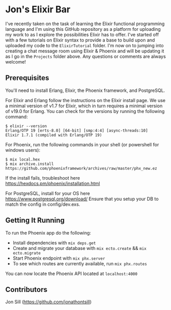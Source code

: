 # Jon's Elixir Bar

I've recently taken on the task of learning the Elixir functional programming language and I'm using this GitHub repository as a platform for uploading my work to as I explore the possibilities Elixir has to offer. I've started off with a few tutorials on Elixir syntax to provide a base to build upon and uploaded my code to the ```ElixirTutorial``` folder. I'm now on to jumping into creating a chat message room using Elixir & Phoenix and will be updating it as I go in the ```Projects``` folder above. Any questions or comments are always welcome!

## Prerequisites 

You'll need to install Erlang, Elixir, the Phoenix framework, and PostgreSQL.

For Elixir and Erlang follow the instructions on the Elixir install page. We use a minimal version of v1.7 for Elixir, which in turn requires a minimal version of v19.0 for Erlang. You can check for the versions by running the following command:

```
$ elixir --version
Erlang/OTP 19 [erts-8.0] [64-bit] [smp:4:4] [async-threads:10]
Elixir 1.7.1 (compiled with Erlang/OTP 19)
```

For Phoenix, run the following commands in your shell (or powershell for windows users):

```
$ mix local.hex
$ mix archive.install https://github.com/phoenixframework/archives/raw/master/phx_new.ez
```

If the install fails, troubleshoot here https://hexdocs.pm/phoenix/installation.html

For PostgreSQL, install for your OS here https://www.postgresql.org/download/
Ensure that you setup your DB to match the config in config/dev.exs.

## Getting It Running

To run the Phoenix app do the following:

* Install dependencies with ```mix deps.get```
* Create and migrate your database with ```mix ecto.create``` && ```mix ecto.migrate```
* Start Phoenix endpoint with ```mix phx.server```
* To see which routes are currently available, run ```mix phx.routes```

You can now locate the Phoenix API located at ```localhost:4000```


## Contributors

Jon Sill (https://github.com/jonathontsill)

